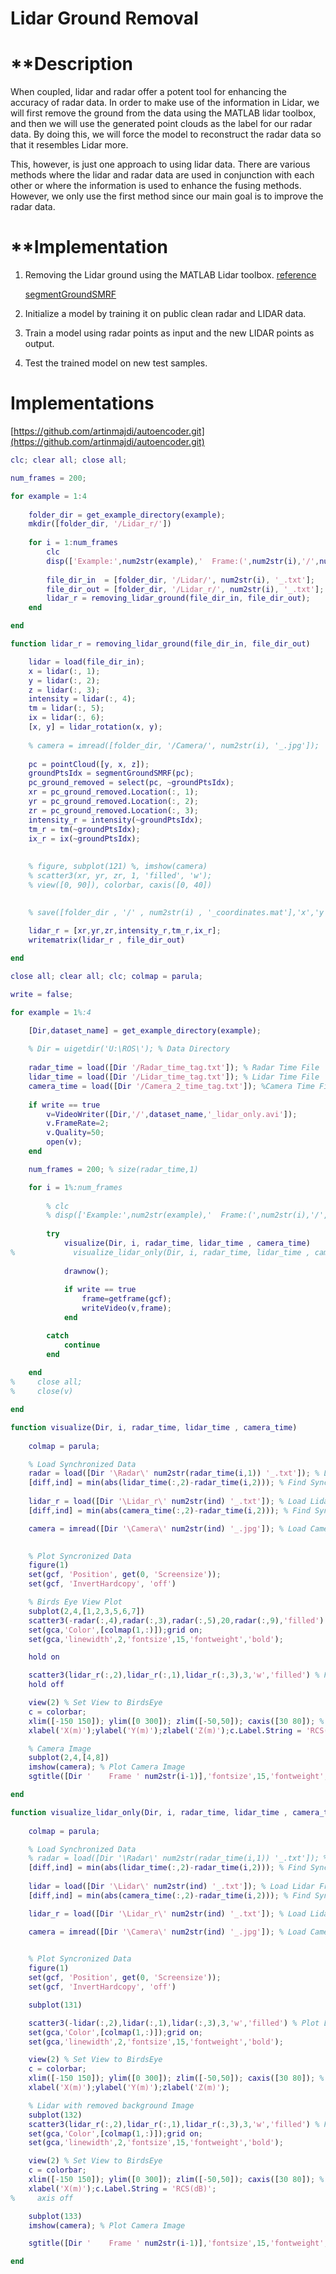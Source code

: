 # Lidar Ground Removal

# ****Description**

When coupled, lidar and radar offer a potent tool for enhancing the accuracy of radar data. In order to make use of the information in Lidar, we will first remove the ground from the data using the MATLAB lidar toolbox, and then we will use the generated point clouds as the label for our radar data. By doing this, we will force the model to reconstruct the radar data so that it resembles Lidar more.

This, however, is just one approach to using lidar data. There are various methods where the lidar and radar data are used in conjunction with each other or where the information is used to enhance the fusing methods. However, we only use the first method since our main goal is to improve the radar data.

# ****Implementation**

1. Removing the Lidar ground using the MATLAB Lidar toolbox. [reference](https://www.mathworks.com/help/lidar/ref/segmentgroundsmrf.html) 
    
    [segmentGroundSMRF](https://www.mathworks.com/help/lidar/ref/segmentgroundsmrf.html)
    
2. Initialize a model by training it on public clean radar and LIDAR data.
3. Train a model using radar points as input and the new LIDAR points as output.
4. Test the trained model on new test samples.

# Implementations

[https://github.com/artinmajdi/autoencoder.git](https://github.com/artinmajdi/autoencoder.git)

```matlab
clc; clear all; close all;

num_frames = 200;

for example = 1:4
    
    folder_dir = get_example_directory(example);    
    mkdir([folder_dir, '/Lidar_r/'])
    
    for i = 1:num_frames
        clc
        disp(['Example:',num2str(example),'  Frame:(',num2str(i),'/',num2str(num_frames),')'])
    
        file_dir_in  = [folder_dir, '/Lidar/', num2str(i), '_.txt'];
        file_dir_out = [folder_dir, '/Lidar_r/', num2str(i), '_.txt'];
        lidar_r = removing_lidar_ground(file_dir_in, file_dir_out);
    end

end
```

```matlab
function lidar_r = removing_lidar_ground(file_dir_in, file_dir_out)

    lidar = load(file_dir_in);
    x = lidar(:, 1);
    y = lidar(:, 2);
    z = lidar(:, 3);
    intensity = lidar(:, 4);
    tm = lidar(:, 5);
    ix = lidar(:, 6);
    [x, y] = lidar_rotation(x, y);
    
    % camera = imread([folder_dir, '/Camera/', num2str(i), '_.jpg']);
    
    pc = pointCloud([y, x, z]);
    groundPtsIdx = segmentGroundSMRF(pc);
    pc_ground_removed = select(pc, ~groundPtsIdx);
    xr = pc_ground_removed.Location(:, 1);
    yr = pc_ground_removed.Location(:, 2);
    zr = pc_ground_removed.Location(:, 3);
    intensity_r = intensity(~groundPtsIdx);
    tm_r = tm(~groundPtsIdx);
    ix_r = ix(~groundPtsIdx);
    
    
    % figure, subplot(121) %, imshow(camera)
    % scatter3(xr, yr, zr, 1, 'filled', 'w');
    % view([0, 90]), colorbar, caxis([0, 40])
    

    % save([folder_dir , '/' , num2str(i) , '_coordinates.mat'],'x','y','z','xr','yr','zr')
    
    lidar_r = [xr,yr,zr,intensity_r,tm_r,ix_r];
    writematrix(lidar_r , file_dir_out)

end
```

```matlab
close all; clear all; clc; colmap = parula;

write = false;

for example = 1%:4

    [Dir,dataset_name] = get_example_directory(example);
    
    % Dir = uigetdir('U:\ROS\'); % Data Directory
    
    radar_time = load([Dir '/Radar_time_tag.txt']); % Radar Time File
    lidar_time = load([Dir '/Lidar_time_tag.txt']); % Lidar Time File
    camera_time = load([Dir '/Camera_2_time_tag.txt']); %Camera Time File
    
    if write == true
        v=VideoWriter([Dir,'/',dataset_name,'_lidar_only.avi']);
        v.FrameRate=2;
        v.Quality=50;
        open(v);
    end

    num_frames = 200; % size(radar_time,1)

    for i = 1%:num_frames 
        
        % clc
        % disp(['Example:',num2str(example),'  Frame:(',num2str(i),'/',num2str(num_frames),')'])
        
        try
            visualize(Dir, i, radar_time, lidar_time , camera_time)
%             visualize_lidar_only(Dir, i, radar_time, lidar_time , camera_time)
            
            drawnow();
            
            if write == true
                frame=getframe(gcf);
                writeVideo(v,frame); 
            end

        catch
            continue
        end
        
    end
%     close all;
%     close(v)

end

function visualize(Dir, i, radar_time, lidar_time , camera_time)
    
    colmap = parula;

    % Load Synchronized Data
    radar = load([Dir '\Radar\' num2str(radar_time(i,1)) '_.txt']); % Load Radar Frame
    [diff,ind] = min(abs(lidar_time(:,2)-radar_time(i,2))); % Find Synchronized Lidar Frame
    
    lidar_r = load([Dir '\Lidar_r\' num2str(ind) '_.txt']); % Load Lidar Frame
    [diff,ind] = min(abs(camera_time(:,2)-radar_time(i,2))); % Find Synchronized Camera Image

    camera = imread([Dir '\Camera\' num2str(ind) '_.jpg']); % Load Camera Image
    

    % Plot Syncronized Data
    figure(1)
    set(gcf, 'Position', get(0, 'Screensize')); 
    set(gcf, 'InvertHardcopy', 'off')

    % Birds Eye View Plot
    subplot(2,4,[1,2,3,5,6,7])
    scatter3(-radar(:,4),radar(:,3),radar(:,5),20,radar(:,9),'filled') % Plot Radar Data
    set(gca,'Color',[colmap(1,:)]);grid on;
    set(gca,'linewidth',2,'fontsize',15,'fontweight','bold');

    hold on

    scatter3(lidar_r(:,2),lidar_r(:,1),lidar_r(:,3),3,'w','filled') % Plot Lidar Data
    hold off

    view(2) % Set View to BirdsEye
    c = colorbar;
    xlim([-150 150]); ylim([0 300]); zlim([-50,50]); caxis([30 80]); % Plot Axis Limits
    xlabel('X(m)');ylabel('Y(m)');zlabel('Z(m)');c.Label.String = 'RCS(dB)';

    % Camera Image
    subplot(2,4,[4,8])
    imshow(camera); % Plot Camera Image
    sgtitle([Dir '    Frame ' num2str(i-1)],'fontsize',15,'fontweight','bold','Interpreter', 'none')

end

function visualize_lidar_only(Dir, i, radar_time, lidar_time , camera_time)
    
    colmap = parula;

    % Load Synchronized Data
    % radar = load([Dir '\Radar\' num2str(radar_time(i,1)) '_.txt']); % Load Radar Frame
    [diff,ind] = min(abs(lidar_time(:,2)-radar_time(i,2))); % Find Synchronized Lidar Frame
    
    lidar = load([Dir '\Lidar\' num2str(ind) '_.txt']); % Load Lidar Frame
    [diff,ind] = min(abs(camera_time(:,2)-radar_time(i,2))); % Find Synchronized Camera Image

    lidar_r = load([Dir '\Lidar_r\' num2str(ind) '_.txt']); % Load Lidar Frame

    camera = imread([Dir '\Camera\' num2str(ind) '_.jpg']); % Load Camera Image
    

    % Plot Syncronized Data
    figure(1)
    set(gcf, 'Position', get(0, 'Screensize')); 
    set(gcf, 'InvertHardcopy', 'off')

    subplot(131)

    scatter3(-lidar(:,2),lidar(:,1),lidar(:,3),3,'w','filled') % Plot Lidar Data
    set(gca,'Color',[colmap(1,:)]);grid on;
    set(gca,'linewidth',2,'fontsize',15,'fontweight','bold');

    view(2) % Set View to BirdsEye
    c = colorbar;
    xlim([-150 150]); ylim([0 300]); zlim([-50,50]); caxis([30 80]); % Plot Axis Limits
    xlabel('X(m)');ylabel('Y(m)');zlabel('Z(m)');

    % Lidar with removed background Image
    subplot(132)
    scatter3(lidar_r(:,2),lidar_r(:,1),lidar_r(:,3),3,'w','filled') % Plot Lidar Data
    set(gca,'Color',[colmap(1,:)]);grid on;
    set(gca,'linewidth',2,'fontsize',15,'fontweight','bold');

    view(2) % Set View to BirdsEye
    c = colorbar;
    xlim([-150 150]); ylim([0 300]); zlim([-50,50]); caxis([30 80]); % Plot Axis Limits
    xlabel('X(m)');c.Label.String = 'RCS(dB)';
%     axis off

    subplot(133)
    imshow(camera); % Plot Camera Image

    sgtitle([Dir '    Frame ' num2str(i-1)],'fontsize',15,'fontweight','bold','Interpreter', 'none')

end
```